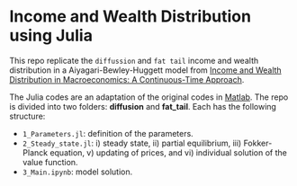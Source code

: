 # Income and Wealth Distribution using Julia
This repo replicate the `diffussion` and `fat tail` income and wealth distribution in a Aiyagari-Bewley-Huggett model from [Income and Wealth Distribution in Macroeconomics: A Continuous-Time Approach](https://benjaminmoll.com/wp-content/uploads/2019/07/HACT.pdf). 

The Julia codes are an adaptation of the original codes in [Matlab](https://benjaminmoll.com/codes/). The repo is divided into two folders: **diffusion** and **fat_tail**. Each has the following structure: 

- `1_Parameters.jl`: definition of the parameters.
- `2_Steady_state.jl`: i) steady state, ii) partial equilibrium, iii) Fokker-Planck equation, v) updating of prices, and vi) individual solution of the value function.  
-  `3_Main.ipynb`: model solution.

